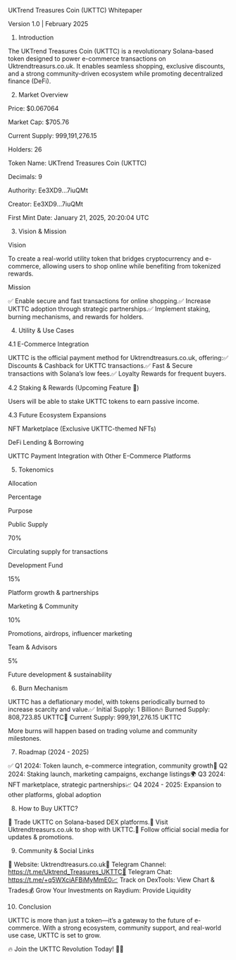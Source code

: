 UKTrend Treasures Coin (UKTTC) Whitepaper

Version 1.0 | February 2025

1. Introduction

The UKTrend Treasures Coin (UKTTC) is a revolutionary Solana-based token designed to power e-commerce transactions on Uktrendtreasurs.co.uk. It enables seamless shopping, exclusive discounts, and a strong community-driven ecosystem while promoting decentralized finance (DeFi).

2. Market Overview

Price: $0.067064

Market Cap: $705.76

Current Supply: 999,191,276.15

Holders: 26

Token Name: UKTrend Treasures Coin (UKTTC)

Decimals: 9

Authority: Ee3XD9...7iuQMt

Creator: Ee3XD9...7iuQMt

First Mint Date: January 21, 2025, 20:20:04 UTC

3. Vision & Mission

Vision

To create a real-world utility token that bridges cryptocurrency and e-commerce, allowing users to shop online while benefiting from tokenized rewards.

Mission

✅ Enable secure and fast transactions for online shopping.✅ Increase UKTTC adoption through strategic partnerships.✅ Implement staking, burning mechanisms, and rewards for holders.

4. Utility & Use Cases

4.1 E-Commerce Integration

UKTTC is the official payment method for Uktrendtreasurs.co.uk, offering:✅ Discounts & Cashback for UKTTC transactions.✅ Fast & Secure transactions with Solana’s low fees.✅ Loyalty Rewards for frequent buyers.

4.2 Staking & Rewards (Upcoming Feature 🚀)

Users will be able to stake UKTTC tokens to earn passive income.

4.3 Future Ecosystem Expansions

NFT Marketplace (Exclusive UKTTC-themed NFTs)

DeFi Lending & Borrowing

UKTTC Payment Integration with Other E-Commerce Platforms

5. Tokenomics

Allocation

Percentage

Purpose

Public Supply

70%

Circulating supply for transactions

Development Fund

15%

Platform growth & partnerships

Marketing & Community

10%

Promotions, airdrops, influencer marketing

Team & Advisors

5%

Future development & sustainability

6. Burn Mechanism

UKTTC has a deflationary model, with tokens periodically burned to increase scarcity and value.✅ Initial Supply: 1 Billion🔥 Burned Supply: 808,723.85 UKTTC💎 Current Supply: 999,191,276.15 UKTTC

More burns will happen based on trading volume and community milestones.

7. Roadmap (2024 - 2025)

✅ Q1 2024: Token launch, e-commerce integration, community growth🚀 Q2 2024: Staking launch, marketing campaigns, exchange listings🌍 Q3 2024: NFT marketplace, strategic partnerships📈 Q4 2024 - 2025: Expansion to other platforms, global adoption

8. How to Buy UKTTC?

🔹 Trade UKTTC on Solana-based DEX platforms.🔹 Visit Uktrendtreasurs.co.uk to shop with UKTTC.🔹 Follow official social media for updates & promotions.

9. Community & Social Links

📢 Website: Uktrendtreasurs.co.uk📢 Telegram Channel: https://t.me/Uktrend_Treasures_UKTTC📢 Telegram Chat: https://t.me/+q5WXciAFBiMyMmE0📈 Track on DexTools: View Chart & Trades💰 Grow Your Investments on Raydium: Provide Liquidity

10. Conclusion

UKTTC is more than just a token—it’s a gateway to the future of e-commerce. With a strong ecosystem, community support, and real-world use case, UKTTC is set to grow.

🔥 Join the UKTTC Revolution Today! 🚀🔥

